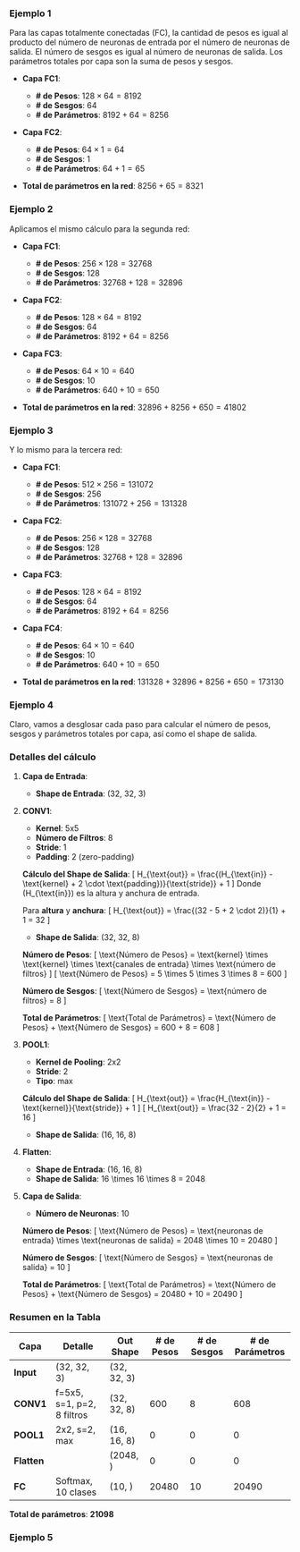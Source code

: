 ### Ejemplo 1

Para las capas totalmente conectadas (FC), la cantidad de pesos es igual al producto del número de neuronas de entrada por el número de neuronas de salida. El número de sesgos es igual al número de neuronas de salida. Los parámetros totales por capa son la suma de pesos y sesgos.

- **Capa FC1**: 
  - **# de Pesos**: $128 \times 64 = 8192$
  - **# de Sesgos**: $64$
  - **# de Parámetros**: $8192 + 64 = 8256$

- **Capa FC2**:
  - **# de Pesos**: $64 \times 1 = 64$
  - **# de Sesgos**: $1$
  - **# de Parámetros**: $64 + 1 = 65$

- **Total de parámetros en la red**: $8256 + 65 = 8321$

### Ejemplo 2

Aplicamos el mismo cálculo para la segunda red:

- **Capa FC1**:
  - **# de Pesos**: $256 \times 128 = 32768$
  - **# de Sesgos**: $128$
  - **# de Parámetros**: $32768 + 128 = 32896$

- **Capa FC2**:
  - **# de Pesos**: $128 \times 64 = 8192$
  - **# de Sesgos**: $64$
  - **# de Parámetros**: $8192 + 64 = 8256$

- **Capa FC3**:
  - **# de Pesos**: $64 \times 10 = 640$
  - **# de Sesgos**: $10$
  - **# de Parámetros**: $640 + 10 = 650$

- **Total de parámetros en la red**: $32896 + 8256 + 650 = 41802$

### Ejemplo 3

Y lo mismo para la tercera red:

- **Capa FC1**:
  - **# de Pesos**: $512 \times 256 = 131072$
  - **# de Sesgos**: $256$
  - **# de Parámetros**: $131072 + 256 = 131328$

- **Capa FC2**:
  - **# de Pesos**: $256 \times 128 = 32768$
  - **# de Sesgos**: $128$
  - **# de Parámetros**: $32768 + 128 = 32896$

- **Capa FC3**:
  - **# de Pesos**: $128 \times 64 = 8192$
  - **# de Sesgos**: $64$
  - **# de Parámetros**: $8192 + 64 = 8256$

- **Capa FC4**:
  - **# de Pesos**: $64 \times 10 = 640$
  - **# de Sesgos**: $10$
  - **# de Parámetros**: $640 + 10 = 650$

- **Total de parámetros en la red**: $131328 + 32896 + 8256 + 650 = 173130$

### Ejemplo 4

Claro, vamos a desglosar cada paso para calcular el número de pesos, sesgos y parámetros totales por capa, así como el shape de salida.

### Detalles del cálculo

1. **Capa de Entrada**:
   - **Shape de Entrada**: (32, 32, 3)

2. **CONV1**:
   - **Kernel**: 5x5
   - **Número de Filtros**: 8
   - **Stride**: 1
   - **Padding**: 2 (zero-padding)

   **Cálculo del Shape de Salida**:
   \[
   H_{\text{out}} = \frac{(H_{\text{in}} - \text{kernel} + 2 \cdot \text{padding})}{\text{stride}} + 1
   \]
   Donde \(H_{\text{in}}\) es la altura y anchura de entrada.

   Para **altura** y **anchura**:
   \[
   H_{\text{out}} = \frac{(32 - 5 + 2 \cdot 2)}{1} + 1 = 32
   \]

   - **Shape de Salida**: (32, 32, 8)

   **Número de Pesos**:
   \[
   \text{Número de Pesos} = \text{kernel} \times \text{kernel} \times \text{canales de entrada} \times \text{número de filtros}
   \]
   \[
   \text{Número de Pesos} = 5 \times 5 \times 3 \times 8 = 600
   \]

   **Número de Sesgos**:
   \[
   \text{Número de Sesgos} = \text{número de filtros} = 8
   \]

   **Total de Parámetros**:
   \[
   \text{Total de Parámetros} = \text{Número de Pesos} + \text{Número de Sesgos} = 600 + 8 = 608
   \]

3. **POOL1**:
   - **Kernel de Pooling**: 2x2
   - **Stride**: 2
   - **Tipo**: max

   **Cálculo del Shape de Salida**:
   \[
   H_{\text{out}} = \frac{H_{\text{in}} - \text{kernel}}{\text{stride}} + 1
   \]
   \[
   H_{\text{out}} = \frac{32 - 2}{2} + 1 = 16
   \]

   - **Shape de Salida**: (16, 16, 8)

4. **Flatten**:
   - **Shape de Entrada**: (16, 16, 8)
   - **Shape de Salida**: 16 \times 16 \times 8 = 2048

5. **Capa de Salida**:
   - **Número de Neuronas**: 10

   **Número de Pesos**:
   \[
   \text{Número de Pesos} = \text{neuronas de entrada} \times \text{neuronas de salida} = 2048 \times 10 = 20480
   \]

   **Número de Sesgos**:
   \[
   \text{Número de Sesgos} = \text{neuronas de salida} = 10
   \]

   **Total de Parámetros**:
   \[
   \text{Total de Parámetros} = \text{Número de Pesos} + \text{Número de Sesgos} = 20480 + 10 = 20490
   \]

### Resumen en la Tabla


| Capa        | Detalle                    | Out Shape   | # de Pesos | # de Sesgos | # de Parámetros |
| ----------- | -------------------------- | ----------- | ---------- | ----------- | --------------- |
| **Input**   | (32, 32, 3)                | (32, 32, 3) |            |             |                 |
| **CONV1**   | f=5x5, s=1, p=2, 8 filtros | (32, 32, 8) | 600        | 8           | 608             |
| **POOL1**   | 2x2, s=2, max              | (16, 16, 8) | 0          | 0           | 0               |
| **Flatten** |                            | (2048, )    | 0          | 0           | 0               |
| **FC**      | Softmax, 10 clases         | (10, )      | 20480      | 10          | 20490           |

**Total de parámetros**: **21098**

### Ejemplo 5

